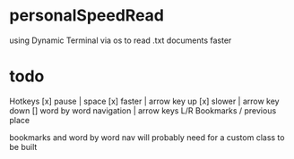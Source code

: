 # personalSpeedRead
 using Dynamic Terminal via os to read .txt documents faster

# todo
  Hotkeys
    [x] pause | space
    [x] faster | arrow key up
    [x] slower | arrow key down
    [] word by word navigation | arrow keys L/R
  Bookmarks / previous place

  bookmarks and word by word nav will probably need for a custom class to be built